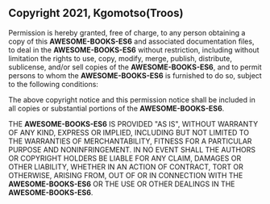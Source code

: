 ## Copyright 2021, Kgomotso(Troos)

Permission is hereby granted, free of charge, to any person obtaining a copy of this **AWESOME-BOOKS-ES6** and associated documentation files, to deal in the **AWESOME-BOOKS-ES6** without restriction, including without limitation the rights to use, copy, modify, merge, publish, distribute, sublicense, and/or sell copies of the **AWESOME-BOOKS-ES6**, and to permit persons to whom the **AWESOME-BOOKS-ES6** is furnished to do so, subject to the following conditions:

The above copyright notice and this permission notice shall be included in all copies or substantial portions of the **AWESOME-BOOKS-ES6**.

THE **AWESOME-BOOKS-ES6** IS PROVIDED "AS IS", WITHOUT WARRANTY OF ANY KIND, EXPRESS OR IMPLIED, INCLUDING BUT NOT LIMITED TO THE WARRANTIES OF MERCHANTABILITY, FITNESS FOR A PARTICULAR PURPOSE AND NONINFRINGEMENT. IN NO EVENT SHALL THE AUTHORS OR COPYRIGHT HOLDERS BE LIABLE FOR ANY CLAIM, DAMAGES OR OTHER LIABILITY, WHETHER IN AN ACTION OF CONTRACT, TORT OR OTHERWISE, ARISING FROM, OUT OF OR IN CONNECTION WITH THE **AWESOME-BOOKS-ES6** OR THE USE OR OTHER DEALINGS IN THE **AWESOME-BOOKS-ES6**.
